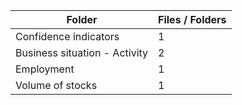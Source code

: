 | Folder                        |   Files / Folders |
|-------------------------------|-------------------|
| Confidence indicators         |                 1 |
| Business situation - Activity |                 2 |
| Employment                    |                 1 |
| Volume of stocks              |                 1 |